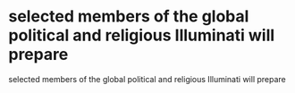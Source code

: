 # selected members of the global political and religious Illuminati will prepare

selected members of the global political and religious Illuminati will prepare